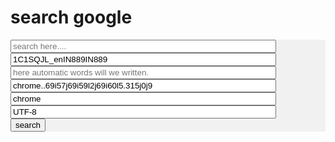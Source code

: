 <!--make a form with action "http://www.google.com/search"-->
<html>
<body id="mam">
<h1>search google</h1>
<div style="background-color:#f1f1f1;">
<form method="get" action="http://www.google.com/search">
<input type="text" name="q" size="50" id="src-box"  title="q"  onkeypress="changeth()" placeholder="search here...." autocomplete="off">
<br>
<input type="text" name="rlz" size="50" id="ox"  title="rlz" value="1C1SQJL_enIN889IN889" readonly>
<br>
<input type="text" name="oq" size="50" id="sr-ox"  title="oq" value="" placeholder="here automatic words will we written." readonly>
<br>
<input type="text" name="aqs" size="50" id="s-ox"  title="aqs" value="chrome..69i57j69i59l2j69i60l5.315j0j9" readonly>
<br>
<input type="text" name="sourceid" size="50" id="s-ox"  title="sourceid" value="chrome" readonly>
<br>
<input type="text" name="ie" size="50" id="s-ox"  title="ie" value="UTF-8" readonly>
<br>
<input type="submit" value="search" title="search on goooogle.ccccccoooooooommmmm"  id="sub" onclick="bavi">
</form>
  <!--write this script-->
<script>
function changeth(){
 var a = document.getElementById("src-box").value;
 document.getElementById("sr-ox").value=a;
}
</script>
</div>
</body>
</html>
